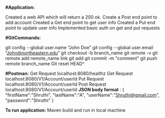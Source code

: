 **#Application:**

Created a web API which will return a 200 ok.
Create a Post end point to add account
Created a Get end point to get user info
Created a Put end point to update user info
Implemented basic auth on get and put requests

**#GitCommands:**

git config --global user.name “John Doe”
git config --global user.email “John@northeastern.edu”
git checkout -b branch_name
git remote -v 
git remote add remote_name link
git add
git commit -m "comment"
git push remote branch_name
Git reset HEAD^

**#Postman:**
Get Request localhost:8080/healthz
Get Request localhost:8080/V1/Account/userId
Put Request localhost:8080/V1/Account/userId
Post Request localhost:8080/V1/Account/userId
**JSON body format** :
{
		"firstName":"Shruthi",
		"lastName":"A",
		"userName":"Shruthi@gmail.com",
		"password":"Shruthi"
	}

**To run application:**
Maven build and run in local machine





